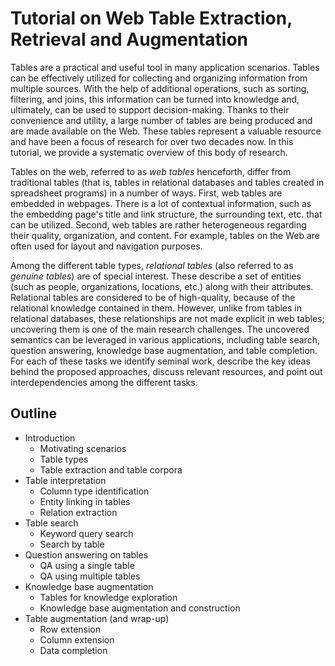 # Tutorial on Web Table Extraction, Retrieval and Augmentation

Tables are a practical and useful tool in many application scenarios. Tables can be effectively utilized for collecting and organizing information from multiple sources.  With the help of additional operations, such as sorting, filtering, and joins, this information can be turned into knowledge and, ultimately, can be used to support decision-making.  Thanks to their convenience and utility, a large number of tables are being produced and are made available on the Web.  These tables represent a valuable resource and have been a focus of research for over two decades now.  In this tutorial, we provide a systematic overview of this body of research.

Tables on the web, referred to as *web tables* henceforth, differ from traditional tables (that is, tables in relational databases and tables created in spreadsheet programs) in a number of ways.  First, web tables are embedded in webpages.  There is a lot of contextual information, such as the embedding page's title and link structure, the surrounding text, etc. that can be utilized. Second, web tables are rather heterogeneous regarding their quality, organization, and content.  For example, tables on the Web are often used for layout and navigation purposes.

Among the different table types, *relational tables* (also referred to as *genuine tables*) are of special interest. These describe a set of entities (such as people, organizations, locations, etc.) along with their attributes.  Relational tables are considered to be of high-quality, because of the relational knowledge contained in them.  However, unlike from tables in relational databases, these relationships are not made explicit in web tables; uncovering them is one of the main research challenges. The uncovered semantics can be leveraged in various applications, including table search, question answering, knowledge base augmentation, and table completion.
For each of these tasks we identify seminal work, describe the key ideas behind the proposed approaches, discuss relevant resources, and point out interdependencies among the different tasks.


## Outline

   * Introduction
      -  Motivating scenarios
      -  Table types
      -  Table extraction and table corpora
   * Table interpretation
      -  Column type identification
      -  Entity linking in tables
      -  Relation extraction
   * Table search
      -  Keyword query search
      -  Search by table
   * Question answering on tables
      -  QA using a single table
      -  QA using multiple tables
   * Knowledge base augmentation
      -  Tables for knowledge exploration
      -  Knowledge base augmentation and construction
   * Table augmentation (and wrap-up)
      -  Row extension
      -  Column extension
      -  Data completion
